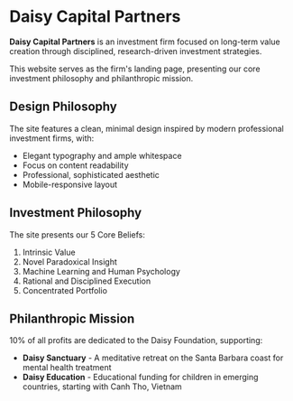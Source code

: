 # Daisy Capital Partners

**Daisy Capital Partners** is an investment firm focused on long-term value creation through disciplined, research-driven investment strategies.

This website serves as the firm's landing page, presenting our core investment philosophy and philanthropic mission.

## Design Philosophy

The site features a clean, minimal design inspired by modern professional investment firms, with:
- Elegant typography and ample whitespace
- Focus on content readability
- Professional, sophisticated aesthetic
- Mobile-responsive layout

## Investment Philosophy

The site presents our 5 Core Beliefs:
1. Intrinsic Value
2. Novel Paradoxical Insight
3. Machine Learning and Human Psychology
4. Rational and Disciplined Execution
5. Concentrated Portfolio

## Philanthropic Mission

10% of all profits are dedicated to the Daisy Foundation, supporting:
- **Daisy Sanctuary** - A meditative retreat on the Santa Barbara coast for mental health treatment
- **Daisy Education** - Educational funding for children in emerging countries, starting with Canh Tho, Vietnam